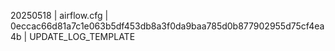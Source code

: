 20250518 | airflow.cfg | 0eccac66d81a7c1e063b5df453db8a3f0da9baa785d0b877902955d75cf4ea4b | UPDATE_LOG_TEMPLATE
